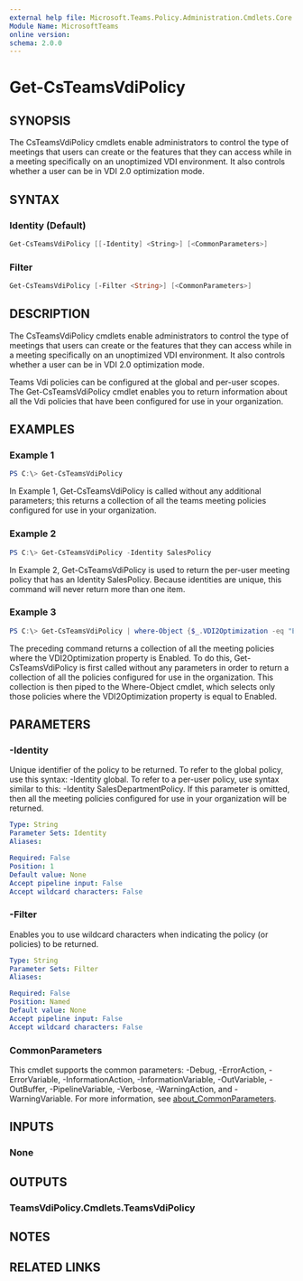 ```yaml
---
external help file: Microsoft.Teams.Policy.Administration.Cmdlets.Core.dll-Help.xml
Module Name: MicrosoftTeams
online version:
schema: 2.0.0
---
```


# Get-CsTeamsVdiPolicy

## SYNOPSIS
The CsTeamsVdiPolicy cmdlets enable administrators to control the type of meetings that users can create or the features that they can access while in a meeting specifically on an unoptimized VDI environment. It also controls whether a user can be in VDI 2.0 optimization mode.

## SYNTAX

### Identity (Default)
```powershell
Get-CsTeamsVdiPolicy [[-Identity] <String>] [<CommonParameters>]
```

### Filter
```powershell
Get-CsTeamsVdiPolicy [-Filter <String>] [<CommonParameters>]
```

## DESCRIPTION
The CsTeamsVdiPolicy cmdlets enable administrators to control the type of meetings that users can create or the features that they can access while in a meeting specifically on an unoptimized VDI environment. It also controls whether a user can be in VDI 2.0 optimization mode.

Teams Vdi policies can be configured at the global and per-user scopes. The Get-CsTeamsVdiPolicy cmdlet enables you to return information about all the Vdi policies that have been configured for use in your organization.

## EXAMPLES

### Example 1
```powershell
PS C:\> Get-CsTeamsVdiPolicy
```

In Example 1, Get-CsTeamsVdiPolicy is called without any additional parameters; this returns a collection of all the teams meeting policies configured for use in your organization.

### Example 2
```powershell
PS C:\> Get-CsTeamsVdiPolicy -Identity SalesPolicy
```

In Example 2, Get-CsTeamsVdiPolicy is used to return the per-user meeting policy that has an Identity SalesPolicy. Because identities are unique, this command will never return more than one item.

### Example 3
```powershell
PS C:\> Get-CsTeamsVdiPolicy | where-Object {$_.VDI2Optimization -eq "Enabled"}
```

The preceding command returns a collection of all the meeting policies where the VDI2Optimization property is Enabled. To do this, Get-CsTeamsVdiPolicy is first called without any parameters in order to return a collection of all the policies configured for use in the organization. This collection is then piped to the Where-Object cmdlet, which selects only those policies where the VDI2Optimization property is equal to Enabled.

## PARAMETERS

### -Identity
Unique identifier of the policy to be returned. To refer to the global policy, use this syntax: -Identity global. To refer to a per-user policy, use syntax similar to this: -Identity SalesDepartmentPolicy. If this parameter is omitted, then all the meeting policies configured for use in your organization will be returned.

```yaml
Type: String
Parameter Sets: Identity
Aliases:

Required: False
Position: 1
Default value: None
Accept pipeline input: False
Accept wildcard characters: False
```

### -Filter
Enables you to use wildcard characters when indicating the policy (or policies) to be returned.

```yaml
Type: String
Parameter Sets: Filter
Aliases:

Required: False
Position: Named
Default value: None
Accept pipeline input: False
Accept wildcard characters: False
```

### CommonParameters
This cmdlet supports the common parameters: -Debug, -ErrorAction, -ErrorVariable, -InformationAction, -InformationVariable, -OutVariable, -OutBuffer, -PipelineVariable, -Verbose, -WarningAction, and -WarningVariable. For more information, see [about_CommonParameters](http://go.microsoft.com/fwlink/?LinkID=113216).

## INPUTS

### None

## OUTPUTS

### TeamsVdiPolicy.Cmdlets.TeamsVdiPolicy

## NOTES

## RELATED LINKS
